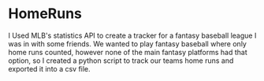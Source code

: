 # HomeRuns


I Used MLB's statistics API to create a tracker for a fantasy baseball league I was in with some friends. 
We wanted to play fantasy baseball where only home runs counted, however none of the main fantasy platforms had that option, so I created a python script to track our teams home runs and exported it into a csv file.
